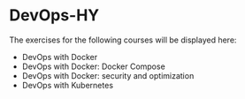 # DevOps-HY

The exercises for the following courses will be displayed here:

- DevOps with Docker
- DevOps with Docker: Docker Compose
- DevOps with Docker: security and optimization
- DevOps with Kubernetes
